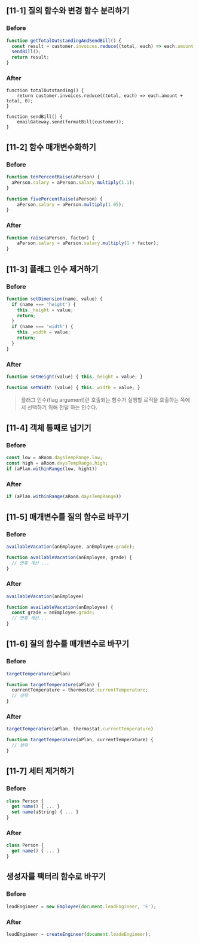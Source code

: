 ## [11-1] 질의 함수와 변경 함수 분리하기

### Before

```javascript
function getTotalOutstandingAndSendBill() {
  const result = customer.invoices.reduce((total, each) => each.amount + total, 0);
  sendBill();
  return result;
}
```

### After

```shell
function totalOutstanding() {
    return customer.invoices.reduce((total, each) => each.amount + total, 0);
}

function sendBill() {
    emailGateway.send(formatBill(customer));
}
```

## [11-2] 함수 매개변수화하기

### Before

```javascript
function tenPercentRaise(aPerson) {
  aPerson.salary = aPerson.salary.multiply(1.1);
}

function fivePercentRaise(aPerson) {
    aPerson.salary = aPerson.multiply(1.05);
}
```

### After

```javascript
function raise(aPerson, factor) {
    aPerson.salary = aPerson.salary.multiply(1 + factor);
}
```

## [11-3] 플래그 인수 제거하기

### Before

```javascript
function setDimension(name, value) {
  if (name === 'height') {
    this._height = value;
    return;
  }
  if (name === 'width') {
    this._width = value;
    return;
  }
}
```

### After

```javascript
function setHeight(value) { this._height = value; }

function setWidth (value) { this._width = value; }
```

> 플래그 인수(flag argument)란 호출되는 함수가 실행할 로직을 호출하는 쪽에서 선택하기 위해 전달 하는 인수다.

## [11-4] 객체 통째로 넘기기

### Before

```javascript
const low = aRoom.daysTempRange.low;
const high = aRoom.daysTempRange.high;
if (aPlan.withinRange(low, hight))
```

### After

```javascript
if (aPlan.withinRange(aRoom.daysTempRange))
```

## [11-5] 매개변수를 질의 함수로 바꾸기

### Before

```javascript
availableVacation(anEmployee, anEmployee.grade);

function availableVacation(anEmployee, grade) {
  // 연휴 계산 ...
}
```

### After

```javascript
availableVacation(anEmployee)

function availableVacation(anEmployee) {
  const grade = anEmployee.grade;
  // 연휴 계산...
}
```

## [11-6] 질의 함수를 매개변수로 바꾸기

### Before

```javascript
targetTemperature(aPlan)

function targetTemperature(aPlan) {
  currentTemperature = thermostat.currentTemperature;
  // 생략
}
```

### After

```javascript
targetTemperature(aPlan, thermostat.currentTemperature)

function targetTemperature(aPlan, currentTemperature) {
  // 생략
}
```

## [11-7] 세터 제거하기

### Before

```javascript
class Person {
  get name() { ... }
  set name(aString) { ... }
}
```

### After

```javascript
class Person {
  get name() { ... }
}
```

## 생성자를 팩터리 함수로 바꾸기

### Before
```javascript
leadEngineer = new Employee(document.leadEngineer, 'E');
```

### After

```javascript
leadEngineer = createEngineer(document.leadeEngineer);
```
